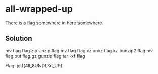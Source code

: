 # all-wrapped-up

There is a flag somewhere in here somewhere.

## Solution

mv flag flag.zip
unzip flag
mv flag flag.xz
unxz flag.xz
bunzip2 flag
mv flag.out flag.gz
gunzip flag
tar -xf flag

Flag: jctf{4ll_8UNDL3d_UP}
